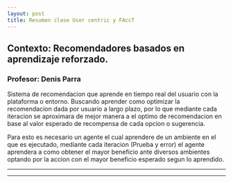 ```yaml
---
layout: post
title: Resumen clase User centric y FAccT
---
```


## Contexto: Recomendadores basados en aprendizaje reforzado.
### Profesor: Denis Parra

Sistema de recomendacion que aprende en tiempo real del usuario con la plataforma o entorno. Buscando aprender como optimizar la recomendacion dada por usuario a largo plazo, por lo que mediante cada iteracion se aproximara de mejor manera a el optimo de recomendacion en base al valor esperado de recompensa de cada opcion o sugerencia.

Para esto es necesario un agente el cual aprendere de un ambiente en el que es ejecutado, mediante cada iteracion (Prueba y error) el agente aprendera a como obtener el mayor beneficio ante diversos ambientes optando por la accion con el mayor beneficio esperado segun lo aprendido.



----
****
